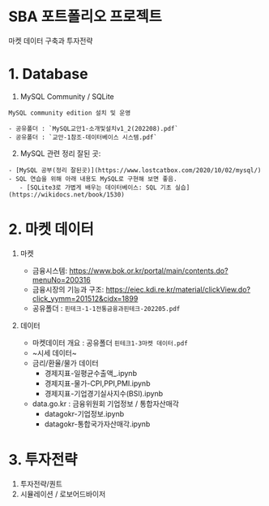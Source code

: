 # SBA 포트폴리오 프로젝트

마켓 데이터 구축과 투자전략

# 1. Database

  1. MySQL Community / SQLite

    MySQL community edition 설치 및 운영

    - 공유폴더 : `MySQL교안1-소개및설치v1_2(202208).pdf`
    - 공유폴더 : `교안-1참조-데이터베이스 시스템.pdf`

  2. MySQL 관련 정리 잘된 곳:
  
    - [MySQL 공부(정리 잘된곳)](https://www.lostcatbox.com/2020/10/02/mysql/)
    - SQL 연습을 위해 아래 내용도 MySQL로 구현해 보면 좋음.
       - [SQLite3로 가볍게 배우는 데이터베이스: SQL 기초 실습](https://wikidocs.net/book/1530)

# 2. 마켓 데이터

1. 마켓
  
    - 금융시스템: https://www.bok.or.kr/portal/main/contents.do?menuNo=200316
    - 금융시장의 기능과 구조: https://eiec.kdi.re.kr/material/clickView.do?click_yymm=201512&cidx=1899
    - 공유폴더 : `핀테크-1-1전통금융과핀테크-202205.pdf`
    
2. 데이터
    - 마켓데이터 개요 : 공유폴더 `핀테크1-3마켓 데이터.pdf`
    - ~시세 데이터~
    - 금리/환율/물가 데이터
        - 경제지표-일평균수출액_.ipynb
        - 경제지표-물가-CPI,PPI,PMI.ipynb
        - 경제지표-기업경기실사지수(BSI).ipynb
    - data.go.kr : 금융위원회 기업정보 / 통합자산매각
        - datagokr-기업정보.ipynb
        - datagokr-통합국가자산매각.ipynb




# 3. 투자전략

  1. 투자전략/퀀트
  2. 시뮬레이션 / 로보어드바이저
